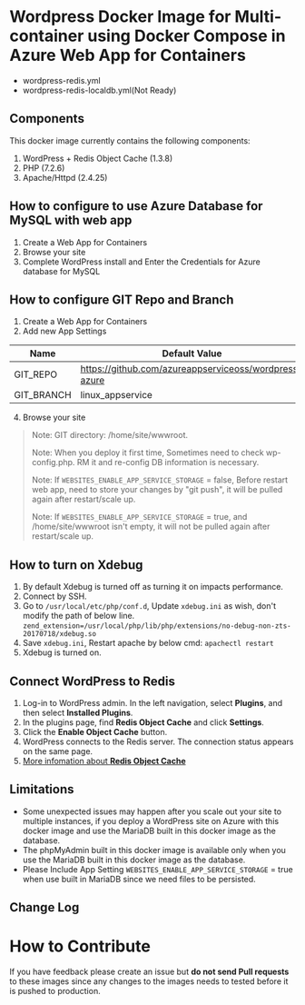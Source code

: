 # Wordpress Docker Image for Multi-container using Docker Compose in Azure Web App for Containers

* wordpress-redis.yml
* wordpress-redis-localdb.yml(Not Ready) 

## Components
This docker image currently contains the following components:

1. WordPress + Redis Object Cache (1.3.8)
2. PHP (7.2.6)
3. Apache/Httpd (2.4.25)

## How to configure to use Azure Database for MySQL with web app 
1. Create a Web App for Containers
2. Browse your site
3. Complete WordPress install and Enter the Credentials for Azure database for MySQL 

## How to configure GIT Repo and Branch
1. Create a Web App for Containers 
2. Add new App Settings

Name | Default Value
---- | -------------
GIT_REPO | https://github.com/azureappserviceoss/wordpress-azure
GIT_BRANCH | linux_appservice

4. Browse your site

>Note: GIT directory: /home/site/wwwroot.
>
>Note: When you deploy it first time, Sometimes need to check wp-config.php. RM it and re-config DB information is necessary.
>
>Note: If ```WEBSITES_ENABLE_APP_SERVICE_STORAGE``` = false, Before restart web app, need to store your changes by "git push", it will be pulled again after restart/scale up.
>
>Note: If ```WEBSITES_ENABLE_APP_SERVICE_STORAGE``` = true, and /home/site/wwwroot isn't empty, it will not be pulled again after restart/scale up.
>


## How to turn on Xdebug
1. By default Xdebug is turned off as turning it on impacts performance.
2. Connect by SSH.
3. Go to ```/usr/local/etc/php/conf.d```,  Update ```xdebug.ini``` as wish, don't modify the path of below line.
```zend_extension=/usr/local/php/lib/php/extensions/no-debug-non-zts-20170718/xdebug.so```
4. Save ```xdebug.ini```, Restart apache by below cmd: 
```apachectl restart```
5. Xdebug is turned on.

## Connect WordPress to Redis
1. Log-in to WordPress admin. In the left navigation, select **Plugins**, and then select **Installed Plugins**.
2. In the plugins page, find **Redis Object Cache** and click **Settings**.
3. Click the **Enable Object Cache** button.
4. WordPress connects to the Redis server. The connection status appears on the same page.
5. [More infomation about **Redis Object Cache**](https://wordpress.org/plugins/redis-cache)

## Limitations
- Some unexpected issues may happen after you scale out your site to multiple instances, if you deploy a WordPress site on Azure with this docker image and use the MariaDB built in this docker image as the database.
- The phpMyAdmin built in this docker image is available only when you use the MariaDB built in this docker image as the database.
- Please Include  App Setting ```WEBSITES_ENABLE_APP_SERVICE_STORAGE``` = true  when use built in MariaDB since we need files to be persisted.

## Change Log

# How to Contribute
If you have feedback please create an issue but **do not send Pull requests** to these images since any changes to the images needs to tested before it is pushed to production. 
